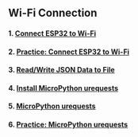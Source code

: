 ## Wi-Fi Connection
#### 1. [Connect ESP32 to Wi-Fi](lesson03-01.md)
#### 2. [Practice: Connect ESP32 to Wi-Fi](lesson03-02.md)
#### 3. [Read/Write JSON Data to File](lesson03-03.md)
#### 4. [Install MicroPython urequests](lesson03-04.md)
#### 5. [MicroPython urequests](lesson03-05.md)
#### 6. [Practice: MicroPython urequests](lesson03-06.md)
